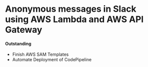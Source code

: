 Anonymous messages in Slack using AWS Lambda and AWS API Gateway
================================================================

#### Outstanding
- Finish AWS SAM Templates
- Automate Deployment of CodePipeline

